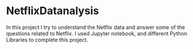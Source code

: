 # NetflixDatanalysis

In this project I try to understand the Netflix data and answer some of the questions related to Netflix. I used Jupyter notebook, and different Python Libraries to complete this project. 

